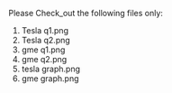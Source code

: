 Please Check_out the following files only:
1. Tesla q1.png
2. Tesla q2.png
3. gme q1.png
4. gme q2.png
5. tesla graph.png
6. gme graph.png
